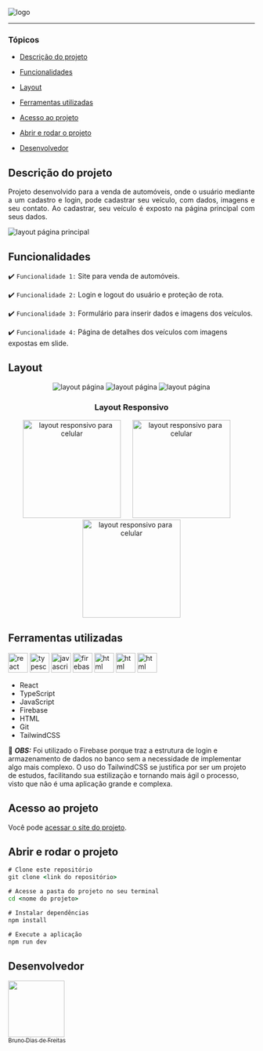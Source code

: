 ![logo](./src/assets/logo.png)

<hr>

### Tópicos

- [Descrição do projeto](#descrição-do-projeto)

- [Funcionalidades](#funcionalidades)

- [Layout](#layout)

- [Ferramentas utilizadas](#ferramentas-utilizadas)

- [Acesso ao projeto](#acesso-ao-projeto)

- [Abrir e rodar o projeto](#abrir-e-rodar-o-projeto)

- [Desenvolvedor](#desenvolvedor)

## Descrição do projeto

<p align="justify">
 Projeto desenvolvido para a venda de automóveis, onde o usuário mediante a um cadastro e login, pode cadastrar seu veículo, com dados, imagens e seu contato. Ao cadastrar, seu veículo é exposto na página principal com seus dados.
  
![layout página principal](./src/assets/main_page.jpg)

</p>

## Funcionalidades

:heavy_check_mark: `Funcionalidade 1:` Site para venda de automóveis.

:heavy_check_mark: `Funcionalidade 2:` Login e logout do usuário e proteção de rota.

:heavy_check_mark: `Funcionalidade 3:` Formulário para inserir dados e imagens dos veículos.

:heavy_check_mark: `Funcionalidade 4:` Página de detalhes dos veículos com imagens expostas em slide.

## Layout

<div align="center">

![layout página](./src/assets/layout1.png)
![layout página](./src/assets/layout.png)
![layout página](./src/assets/layout2.png)

### Layout Responsivo

<img style='width:200px;  margin-right: 20px' src='./src/assets/responsive.png' alt='layout responsivo para celular'> <img style='width:200px;  margin-right: 20px' src='./src/assets/responsive1.png' alt='layout responsivo para celular'> <img style='width:200px' src='./src/assets/responsive2.png' alt='layout responsivo para celular'>

  </div>

###

## Ferramentas utilizadas

<img src="https://cdn.jsdelivr.net/gh/devicons/devicon@latest/icons/react/react-original.svg" alt="react" width="40" height="40"/> <img src="https://cdn.jsdelivr.net/gh/devicons/devicon@latest/icons/typescript/typescript-plain.svg" alt="typescript" width="40" height="40"/> <img src="https://cdn.jsdelivr.net/gh/devicons/devicon@latest/icons/javascript/javascript-plain.svg" alt="javascript" width="40" height="40"/> <img src="https://cdn.jsdelivr.net/gh/devicons/devicon@latest/icons/firebase/firebase-original.svg" alt="firebasa" width="40" height="40"/> <img src="https://cdn.jsdelivr.net/gh/devicons/devicon@latest/icons/html5/html5-original.svg" alt="html" width="40" height="40"/> <img src="https://cdn.jsdelivr.net/gh/devicons/devicon@latest/icons/git/git-original.svg" alt="html" width="40" height="40"/> <img src="https://cdn.jsdelivr.net/gh/devicons/devicon@latest/icons/tailwindcss/tailwindcss-original.svg" alt="html" width="40" height="40"/> 

- React
- TypeScript
- JavaScript
- Firebase
- HTML
- Git
- TailwindCSS

🎈 <i><b>OBS:</b></i> Foi utilizado o Firebase porque traz a estrutura de login e armazenamento de dados no banco sem a necessidade de implementar algo mais complexo.
       O uso do TailwindCSS se justifica por ser um projeto de estudos, facilitando sua estilização e tornando mais ágil o processo, visto que não é uma aplicação grande e complexa.


###

## Acesso ao projeto

Você pode [acessar o site do projeto](https://web-car-phi.vercel.app/).

## Abrir e rodar o projeto

```cmd
# Clone este repositório
git clone <link do repositório>

# Acesse a pasta do projeto no seu terminal
cd <nome do projeto>

# Instalar dependências
npm install

# Execute a aplicação
npm run dev
```

## Desenvolvedor

[<img src="./src/assets/image_official.jpg" width=115><br><sub>Bruno Dias de Freitas</sub>](https://www.linkedin.com/in/brunodias-dev)

